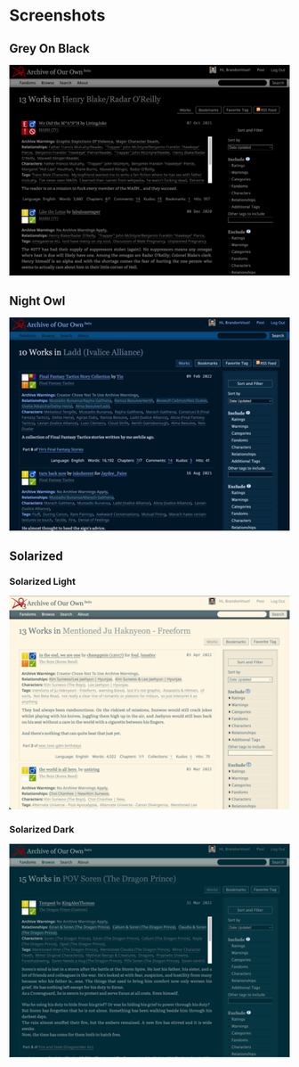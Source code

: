 # Screenshots

## Grey On Black
![Grey On Black theme on random works page](./grey-on-black.png "Grey On Black Theme")

## Night Owl
![Night Owl theme on random works page](./night-owl.png "Night Owl Theme")

## Solarized
### Solarized Light
![Solarized Light theme on random works page](./solarized-light.png "Solarized Light Theme")

### Solarized Dark
![Solarized Dark theme on random works page](./solarized-dark.png "Solarized Dark Theme")
